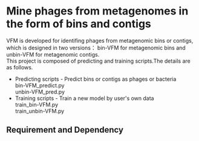 Mine phages from metagenomes in the form of bins and contigs  
============================================================
VFM is developed for identifing phages from metagenomic bins or contigs, which is designed in two versions： bin-VFM for metagenomic bins and unbin-VFM for metagenomic contigs.  
This project is composed of predicting and training scripts.The details are as follows.
* Predicting scripts - Predict bins or contigs as phages or bacteria    
bin-VFM_predict.py    
unbin-VFM_pred.py
* Training scripts - Train a new model by user's own data  
train_bin-VFM.py  
train_unbin-VFM.py  
## Requirement and Dependency


